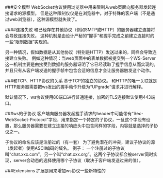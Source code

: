 ###安全模型
WebSocket协议使用浏览器中用来限制从web页面向服务器发起连接请求的源模型。
但是这种限制仅仅是在浏览器中，对于特殊的客户端（不是通过web浏览器），这种源模型就失效了。

####连接失败
和已经存在其他协议（例如SMTP或HTTP）的服务器建立连接将会导致连接失败，
这种机制是由设计严秘的“握手”和握手完成之前建立连接时的一些“限制数据”实现的。

另一种情况，假如数据是从其他协议（特别是HTTP）发送过来的，同样会导致连接建立失败。
例如这种情况：当web页面中的表单数据被提交到一个WS-Server
这一机制主要是由接受到数据的服务器证明了它已经读取了握手信息从而实现的。并且只有从客户端发送的握手帧中包含合适的信息才会让服务器触发这个动作。

###和TCP、HTTP协议的关系
基于TCP的独立的协议。
和HTTP的唯一关联就是HTTP服务器需要把ws发出的握手动作升级为“UPgrade”请求并进行解释。

默认情况下，ws协议使用80端口进行普通连接，加密的TLS连接默认使用443端口。

###ws的子协议
客户端向服务器发起握手请求的header中可能带有“Sec-WebSocket-Protocol”字段，用来指定一个特定的子协议，一旦这个字段有设置，那么服务器需要在建立连接的响应头中包含同样的字段，内容就是选择的子协议之一。

子协议的命名应该是注册过的（有一套）
为了避免潜在的冲突，建议子协议的源（发起者）使用ASCII编码的域名。
例子：
一个注册过的子协议叫“chat.xxx.com”，另一个叫“chat.xxx.org”。这两个子协议都会被server同时实现，server会动态的选择使用哪个子协议（取决于客户端发送过来的值）。

###Extensions
扩展是用来增加ws协议一些新特性的

